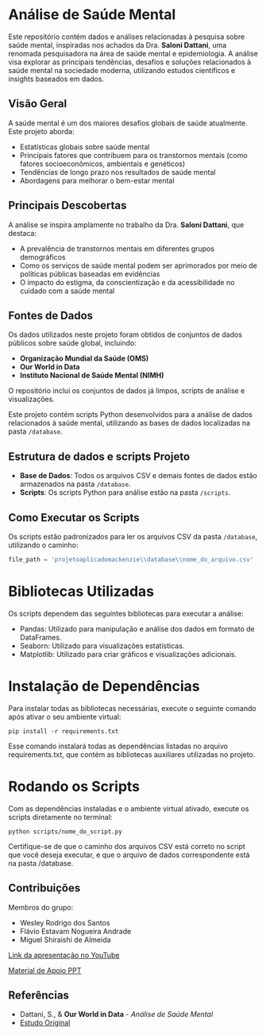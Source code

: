 
# Análise de Saúde Mental

Este repositório contém dados e análises relacionadas à pesquisa sobre saúde mental, inspiradas nos achados da Dra. **Saloni Dattani**, uma renomada pesquisadora na área de saúde mental e epidemiologia. A análise visa explorar as principais tendências, desafios e soluções relacionados à saúde mental na sociedade moderna, utilizando estudos científicos e insights baseados em dados.

## Visão Geral

A saúde mental é um dos maiores desafios globais de saúde atualmente. Este projeto aborda:

- Estatísticas globais sobre saúde mental
- Principais fatores que contribuem para os transtornos mentais (como fatores socioeconômicos, ambientais e genéticos)
- Tendências de longo prazo nos resultados de saúde mental
- Abordagens para melhorar o bem-estar mental

## Principais Descobertas

A análise se inspira amplamente no trabalho da Dra. **Saloni Dattani**, que destaca:

- A prevalência de transtornos mentais em diferentes grupos demográficos
- Como os serviços de saúde mental podem ser aprimorados por meio de políticas públicas baseadas em evidências
- O impacto do estigma, da conscientização e da acessibilidade no cuidado com a saúde mental

## Fontes de Dados

Os dados utilizados neste projeto foram obtidos de conjuntos de dados públicos sobre saúde global, incluindo:

- **Organização Mundial da Saúde (OMS)**
- **Our World in Data**
- **Instituto Nacional de Saúde Mental (NIMH)**

O repositório inclui os conjuntos de dados já limpos, scripts de análise e visualizações.

Este projeto contém scripts Python desenvolvidos para a análise de dados relacionados à saúde mental, utilizando as bases de dados localizadas na pasta `/database`.

## Estrutura de dados e scripts Projeto

- **Base de Dados**: Todos os arquivos CSV e demais fontes de dados estão armazenados na pasta `/database`.
- **Scripts**: Os scripts Python para análise estão na pasta `/scripts`.

## Como Executar os Scripts

Os scripts estão padronizados para ler os arquivos CSV da pasta `/database`, utilizando o caminho:

```python
file_path = 'projetoaplicadomackenzie\\database\\nome_do_arquivo.csv'
```

# Bibliotecas Utilizadas
Os scripts dependem das seguintes bibliotecas para executar a análise:

* Pandas: Utilizado para manipulação e análise dos dados em formato de DataFrames.
* Seaborn: Utilizado para visualizações estatísticas.
* Matplotlib: Utilizado para criar gráficos e visualizações adicionais.


# Instalação de Dependências
Para instalar todas as bibliotecas necessárias, execute o seguinte comando após ativar o seu ambiente virtual:

```pip install -r requirements.txt```

Esse comando instalará todas as dependências listadas no arquivo requirements.txt, que contém as bibliotecas auxiliares utilizadas no projeto.

# Rodando os Scripts
Com as dependências instaladas e o ambiente virtual ativado, execute os scripts diretamente no terminal:

```python scripts/nome_do_script.py```

Certifique-se de que o caminho dos arquivos CSV está correto no script que você deseja executar, e que o arquivo de dados correspondente está na pasta /database.


## Contribuições
Membros do grupo:

* Wesley Rodrigo dos Santos
* Flávio Estavam Nogueira Andrade
* Miguel Shiraishi de Almeida

[Link da apresentação no YouTube](https://youtu.be/KeitcekOTbQ)

[Material de Apoio PPT](https://docs.google.com/presentation/d/1TIS5EkjWHcKXGIUx0FVbXkBAq82dfXTSyH-RPSYvVjY/edit#slide=id.p)

## Referências

- Dattani, S., & **Our World in Data** - _Análise de Saúde Mental_
- [Estudo Original](https://ourworldindata.org/mental-health)

